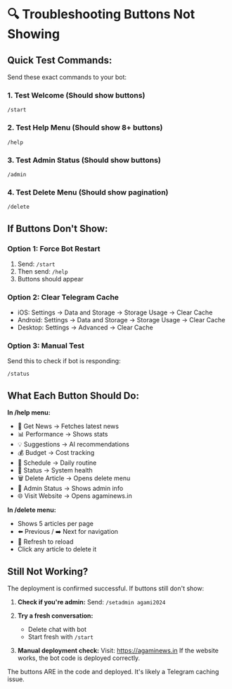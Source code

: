 # 🔍 Troubleshooting Buttons Not Showing

## Quick Test Commands:

Send these exact commands to your bot:

### 1. Test Welcome (Should show buttons)
```
/start
```

### 2. Test Help Menu (Should show 8+ buttons)
```
/help
```

### 3. Test Admin Status (Should show buttons)
```
/admin
```

### 4. Test Delete Menu (Should show pagination)
```
/delete
```

## If Buttons Don't Show:

### Option 1: Force Bot Restart
1. Send: `/start`
2. Then send: `/help`
3. Buttons should appear

### Option 2: Clear Telegram Cache
- iOS: Settings → Data and Storage → Storage Usage → Clear Cache
- Android: Settings → Data and Storage → Storage Usage → Clear Cache
- Desktop: Settings → Advanced → Clear Cache

### Option 3: Manual Test
Send this to check if bot is responding:
```
/status
```

## What Each Button Should Do:

**In /help menu:**
- 📰 Get News → Fetches latest news
- 📊 Performance → Shows stats
- 💡 Suggestions → AI recommendations
- 💰 Budget → Cost tracking
- 📅 Schedule → Daily routine
- 🔧 Status → System health
- 🗑️ Delete Article → Opens delete menu
- 👤 Admin Status → Shows admin info
- 🌐 Visit Website → Opens agaminews.in

**In /delete menu:**
- Shows 5 articles per page
- ⬅️ Previous / ➡️ Next for navigation
- 🔄 Refresh to reload
- Click any article to delete it

## Still Not Working?

The deployment is confirmed successful. If buttons still don't show:

1. **Check if you're admin:**
   Send: `/setadmin agami2024`
   
2. **Try a fresh conversation:**
   - Delete chat with bot
   - Start fresh with `/start`

3. **Manual deployment check:**
   Visit: https://agaminews.in
   If the website works, the bot code is deployed correctly.

The buttons ARE in the code and deployed. It's likely a Telegram caching issue.